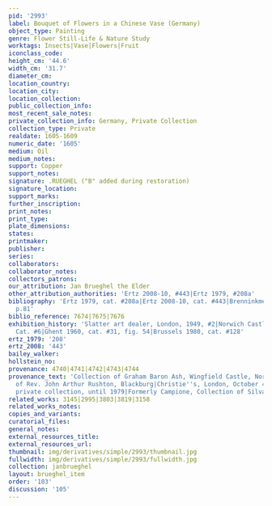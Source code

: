 ```yaml
---
pid: '2993'
label: Bouquet of Flowers in a Chinese Vase (Germany)
object_type: Painting
genre: Flower Still-Life & Nature Study
worktags: Insects|Vase|Flowers|Fruit
iconclass_code:
height_cm: '44.6'
width_cm: '31.7'
diameter_cm:
location_country:
location_city:
location_collection:
public_collection_info:
most_recent_sale_notes:
private_collection_info: Germany, Private Collection
collection_type: Private
realdate: 1605-1609
numeric_date: '1605'
medium: Oil
medium_notes:
support: Copper
support_notes:
signature: .RUEGHEL ("B" added during restoration)
signature_location:
support_marks:
further_inscription:
print_notes:
print_type:
plate_dimensions:
states:
printmaker:
publisher:
series:
collaborators:
collaborator_notes:
collectors_patrons:
our_attribution: Jan Brueghel the Elder
other_attribution_authorities: 'Ertz 2008-10, #443|Ertz 1979, #208a'
bibliography: 'Ertz 1979, cat. #208a|Ertz 2008-10, cat. #443|Brenninkmeijer-de Rooij
  p.81'
biblio_reference: 7674|7675|7676
exhibition_history: 'Slatter art dealer, London, 1949, #2|Norwich Castle Museum 1955,
  Cat. #6|Ghent 1960, cat. #31, fig. 54|Brussels 1980, cat. #128'
ertz_1979: '208'
ertz_2008: '443'
bailey_walker:
hollstein_no:
provenance: 4740|4741|4742|4743|4744
provenance_text: 'Collection of Graham Baron Ash, Wingfield Castle, Norfolk|Collection
  of Rev. John Arthur Rushton, Blackburg|Christie''s, London, October 4, 1967, #155|French
  private collection, until 1979|Formerly Campione, Collection of Silvano Lodi'
related_works: 3145|2995|3803|3819|3158
related_works_notes:
copies_and_variants:
curatorial_files:
general_notes:
external_resources_title:
external_resources_url:
thumbnail: img/derivatives/simple/2993/thumbnail.jpg
fullwidth: img/derivatives/simple/2993/fullwidth.jpg
collection: janbrueghel
layout: brueghel_item
order: '103'
discussion: '105'
---
```

